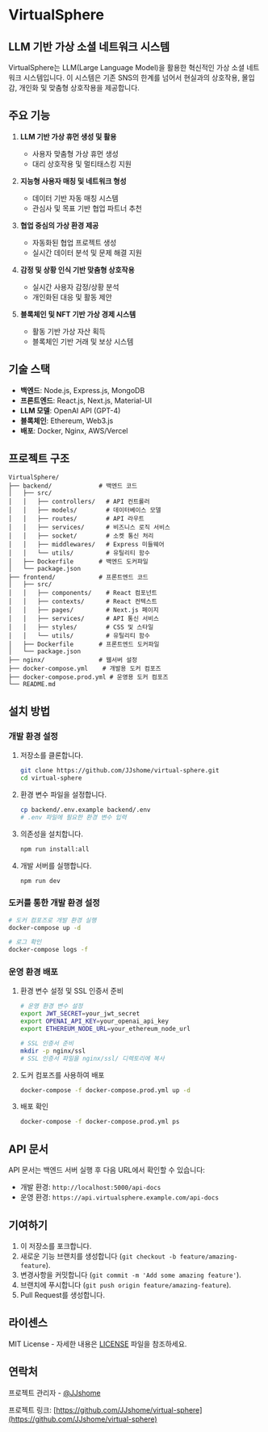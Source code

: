 # VirtualSphere

## LLM 기반 가상 소셜 네트워크 시스템

VirtualSphere는 LLM(Large Language Model)을 활용한 혁신적인 가상 소셜 네트워크 시스템입니다. 이 시스템은 기존 SNS의 한계를 넘어서 현실과의 상호작용, 몰입감, 개인화 및 맞춤형 상호작용을 제공합니다.

## 주요 기능

1. **LLM 기반 가상 휴먼 생성 및 활용**
   - 사용자 맞춤형 가상 휴먼 생성
   - 대리 상호작용 및 멀티태스킹 지원

2. **지능형 사용자 매칭 및 네트워크 형성**
   - 데이터 기반 자동 매칭 시스템
   - 관심사 및 목표 기반 협업 파트너 추천

3. **협업 중심의 가상 환경 제공**
   - 자동화된 협업 프로젝트 생성
   - 실시간 데이터 분석 및 문제 해결 지원

4. **감정 및 상황 인식 기반 맞춤형 상호작용**
   - 실시간 사용자 감정/상황 분석
   - 개인화된 대응 및 활동 제안

5. **블록체인 및 NFT 기반 가상 경제 시스템**
   - 활동 기반 가상 자산 획득
   - 블록체인 기반 거래 및 보상 시스템

## 기술 스택

- **백엔드**: Node.js, Express.js, MongoDB
- **프론트엔드**: React.js, Next.js, Material-UI
- **LLM 모델**: OpenAI API (GPT-4)
- **블록체인**: Ethereum, Web3.js
- **배포**: Docker, Nginx, AWS/Vercel

## 프로젝트 구조

```
VirtualSphere/
├── backend/             # 백엔드 코드
│   ├── src/
│   │   ├── controllers/   # API 컨트롤러
│   │   ├── models/        # 데이터베이스 모델
│   │   ├── routes/        # API 라우트
│   │   ├── services/      # 비즈니스 로직 서비스
│   │   ├── socket/        # 소켓 통신 처리
│   │   ├── middlewares/   # Express 미들웨어
│   │   └── utils/         # 유틸리티 함수
│   ├── Dockerfile       # 백엔드 도커파일
│   └── package.json
├── frontend/            # 프론트엔드 코드
│   ├── src/
│   │   ├── components/    # React 컴포넌트
│   │   ├── contexts/      # React 컨텍스트
│   │   ├── pages/         # Next.js 페이지
│   │   ├── services/      # API 통신 서비스
│   │   ├── styles/        # CSS 및 스타일
│   │   └── utils/         # 유틸리티 함수
│   ├── Dockerfile       # 프론트엔드 도커파일
│   └── package.json
├── nginx/               # 웹서버 설정
├── docker-compose.yml    # 개발용 도커 컴포즈
├── docker-compose.prod.yml # 운영용 도커 컴포즈
└── README.md
```

## 설치 방법

### 개발 환경 설정

1. 저장소를 클론합니다.
   ```bash
   git clone https://github.com/JJshome/virtual-sphere.git
   cd virtual-sphere
   ```

2. 환경 변수 파일을 설정합니다.
   ```bash
   cp backend/.env.example backend/.env
   # .env 파일에 필요한 환경 변수 입력
   ```

3. 의존성을 설치합니다.
   ```bash
   npm run install:all
   ```

4. 개발 서버를 실행합니다.
   ```bash
   npm run dev
   ```

### 도커를 통한 개발 환경 설정

```bash
# 도커 컴포즈로 개발 환경 실행
docker-compose up -d

# 로그 확인
docker-compose logs -f
```

### 운영 환경 배포

1. 환경 변수 설정 및 SSL 인증서 준비

   ```bash
   # 운영 환경 변수 설정
   export JWT_SECRET=your_jwt_secret
   export OPENAI_API_KEY=your_openai_api_key
   export ETHEREUM_NODE_URL=your_ethereum_node_url

   # SSL 인증서 준비
   mkdir -p nginx/ssl
   # SSL 인증서 파일을 nginx/ssl/ 디렉토리에 복사
   ```

2. 도커 컴포즈를 사용하여 배포

   ```bash
   docker-compose -f docker-compose.prod.yml up -d
   ```

3. 배포 확인

   ```bash
   docker-compose -f docker-compose.prod.yml ps
   ```

## API 문서

API 문서는 백엔드 서버 실행 후 다음 URL에서 확인할 수 있습니다:
- 개발 환경: `http://localhost:5000/api-docs`
- 운영 환경: `https://api.virtualsphere.example.com/api-docs`

## 기여하기

1. 이 저장소를 포크합니다.
2. 새로운 기능 브랜치를 생성합니다 (`git checkout -b feature/amazing-feature`).
3. 변경사항을 커밋합니다 (`git commit -m 'Add some amazing feature'`).
4. 브랜치에 푸시합니다 (`git push origin feature/amazing-feature`).
5. Pull Request를 생성합니다.

## 라이센스

MIT License - 자세한 내용은 [LICENSE](LICENSE) 파일을 참조하세요.

## 연락처

프로젝트 관리자 - [@JJshome](https://github.com/JJshome)

프로젝트 링크: [https://github.com/JJshome/virtual-sphere](https://github.com/JJshome/virtual-sphere)
